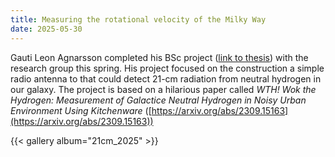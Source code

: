 ```yaml
---
title: Measuring the rotational velocity of the Milky Way
date: 2025-05-30
---
```

Gauti Leon Agnarsson completed his BSc project ([link to thesis](gauti_thesis.pdf)) with the research group this spring. His project focused on the construction a simple radio antenna to that could detect 21-cm radiation from neutral hydrogen in our galaxy. The project is based on a hilarious paper called *WTH! Wok the Hydrogen: Measurement of Galactice Neutral Hydrogen in Noisy Urban Environment Using Kitchenware* ([https://arxiv.org/abs/2309.15163](https://arxiv.org/abs/2309.15163))

{{< gallery album="21cm_2025" >}}


<!--more-->